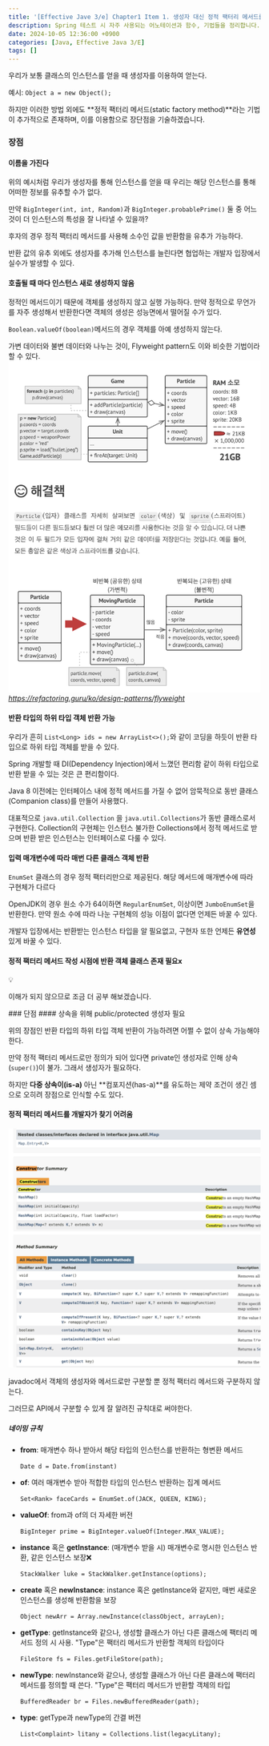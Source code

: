 ```yaml
---
title: '[Effective Jave 3/e] Chapter1 Item 1. 생성자 대신 정적 팩터리 메서드를 고려할'
description: Spring 테스트 시 자주 사용되는 어노테이션과 함수, 기법들을 정리합니다.
date: 2024-10-05 12:36:00 +0900
categories: [Java, Effective Java 3/E]
tags: []
---
```


우리가 보통 클래스의 인스턴스를 얻을 때 생성자를 이용하여 얻는다.

예시: `Object a = new Object();`

하지만 이러한 방법 외에도 **정적 팩터리 메서드(static factory method)**라는 기법이 추가적으로 존재하며,
이를 이용함으로 장단점을 기술하겠습니다.
### 장점
#### 이름을 가진다

위의 예시처럼 우리가 생성자를 통해 인스턴스를 얻을 때 우리는 해당 인스턴스를 통해 어떠한 정보를 유추할 수가 없다.

만약 `BigInteger(int, int, Random)`과 `BigInteger.probablePrime()` 둘 중 어느 것이 더 인스턴스의 특성을 잘 나타낼 수 있을까?

후자의 경우 정적 팩터리 메서드를 사용해 소수인 값을 반환함을 유추가 가능하다.

반환 값의 유추 외에도 생성자를 추가해 인스턴스를 늘린다면 협업하는 개발자 입장에서 실수가 발생할 수 있다.

#### 호출될 때 마다 인스턴스 새로 생성하지 않음

정적인 메서드이기 때문에 객체를 생성하지 않고 실행 가능하다. 만약 정적으로 무언가를 자주 생성해서 반환한다면 객체의 생성은 성능면에서 떨어질 수가 있다.

`Boolean.valueOf(boolean)`메서드의 경우 객체를 아예 생성하지 않는다.

가변 데이터와 불변 데이터와 나누는 것이, Flyweight pattern도 이와 비슷한 기법이라 할 수 있다.
![flyweight-pattern](assets/img/post/2024-10-09-effective-java-3e-item-1/flyweight.png)_https://refactoring.guru/ko/design-patterns/flyweight_


#### 반환 타입의 하위 타입 객체 반환 가능

우리가 흔히 `List<Long> ids = new ArrayList<>();`와 같이 코딩을 하듯이 반환 타입으로 하위 타입 객체를 받을 수 있다.

Spring 개발할 때 DI(Dependency Injection)에서 느꼈던 편리함 같이 하위 타입으로 반환 받을 수 있는 것은 큰 편리함이다.

Java 8 이전에는 인터페이스 내에 정적 메서드를 가질 수 없어 암묵적으로 동반 클래스(Companion class)를 만들어 사용했다.

대표적으로 `java.util.Collection` 을 `java.util.Collections`가 동반 클래스로서 구현한다. Collection의 구현체는 인스턴스 불가한 Collections에서 정적 메서드로 받으며 반환 받은 인스턴스는 인터페이스로 다룰 수 있다.

#### 입력 매개변수에 따라 매번 다른 클래스 객체 반환

`EnumSet` 클래스의 경우 정적 팩터리만으로 제공된다. 해당 메서드에 매개변수에 따라 구현체가 다르다

OpenJDK의 경우 원소 수가 64이하면 `RegularEnumSet`, 이상이면 `JumboEnumSet`을 반환한다.
만약 원소 수에 따라 나눈 구현체의 성능 이점이 없다면 언제든 바꿀 수 있다.

개발자 입장에서는 반환받는 인스턴스 타입을 알 필요없고, 구현자 또한 언제든 **유연성** 있게 바꿀 수 있다.

#### 정적 팩터리 메서드 작성 시점에 반환 객체 클래스 존재 필요x
<!-- 
JDBC의 경우 Connection이 서비스 인터페이스, DriverManager.registerDriver 제공자 등록 API, DriverManager.getConnection 서비스 접근 API, Driver 서비스 제공자 인터페이스 역할을 한다. 이는 각각의 인터페이스에서  -->
<aside>
💡

이해가 되지 않으므로 조금 더 공부 해보겠습니다.

</aside>
### 단점
#### 상속을 위해 public/protected 생성자 필요

위의 장점인 반환 타입의 하위 타입 객체 반환이 가능하려면 어쩔 수 없이 상속 가능해야한다.

만약 정적 팩터리 메서드로만 정의가 되어 있다면 private인 생성자로 인해 상속(`super()`)이 불가. 그래서 생성자가 필요하다.

하지만 **다중 상속이(is-a)** 아닌 **컴포지션(has-a)**를 유도하는 제약 조건이 생긴 셈으로 오히려 장점으로 인식할 수도 있다.
#### 정적 팩터리 메서드를 개발자가 찾기 어려움
![difficult](assets/img/post/2024-10-09-effective-java-3e-item-1/item1-javadoc-find-difficult.png)

javadoc에서 객체의 생성자와 메서드로만 구분할 뿐 정적 팩터리 메서드와 구분하지 않는다.

그러므로 API에서 구분할 수 있게 잘 알려진 규칙대로 써야한다.
##### 네이밍 규칙

- **from**: 매개변수 하나 받아서 해당 타입의 인스턴스를 반환하는 형변환 메서드

    `Date d = Date.from(instant)`
- **of**: 여러 매개변수 받아 적합한 타입의 인스턴스 반환하는 집계 메서드

    `Set<Rank> faceCards = EnumSet.of(JACK, QUEEN, KING);`
- **valueOf**: from과 of의 더 자세한 버전

    `BigInteger prime = BigInteger.valueOf(Integer.MAX_VALUE);`
- **instance** 혹은 **getInstance**: (매개변수 받을 시) 매개변수로 명시한 인스턴스 반환, 같은 인스턴스 보장❌

    `StackWalker luke = StackWalker.getInstance(options);`
- **create** 혹은 **newInstance**: instance 혹은 getInstance와 같지만, 매번 새로운 인스턴스를 생성해 반환함을 보장

    `Object newArr = Array.newInstance(classObject, arrayLen);`
- **getType**: getInstance와 같으나, 생성할 클래스가 아닌 다른 클래스에 팩터리 메서드 정의 시 사용. "Type"은 팩터리 메서드가 반환할 객체의 타입이다

    `FileStore fs = Files.getFileStore(path);`
- **newType**: newInstance와 같으나, 생성할 클래스가 아닌 다른 클래스에 팩터리 메서드를 정의할 때 쓴다. "Type"은 팩터리 메서드가 반환할 객체의 타입

    `BufferedReader br = Files.newBufferedReader(path);`
- **type**: getType과 newType의 간결 버전

    `List<Complaint> litany = Collections.list(legacyLitany);`
